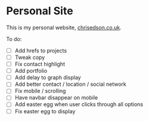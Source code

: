 # Personal Site

This is my personal website, [chrisedson.co.uk](http://chrisedson.co.uk).

To do:
- [ ] Add hrefs to projects
- [ ] Tweak copy
- [ ] Fix contact highlight
- [ ] Add portfolio
- [ ] Add delay to graph display
- [ ] Add better contact / location / social network
- [ ] Fix mobile / scrolling
- [ ] Have navbar disappear on mobile
- [ ] Add easter egg when user clicks through all options
- [ ] Fix easter egg to display